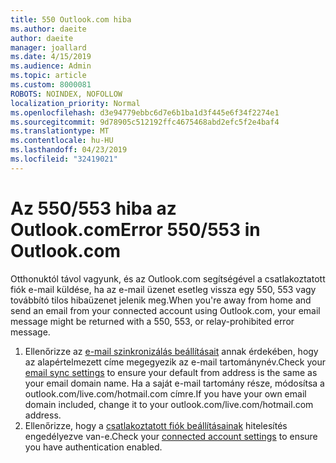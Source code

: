 ```yaml
---
title: 550 Outlook.com hiba
ms.author: daeite
author: daeite
manager: joallard
ms.date: 4/15/2019
ms.audience: Admin
ms.topic: article
ms.custom: 8000081
ROBOTS: NOINDEX, NOFOLLOW
localization_priority: Normal
ms.openlocfilehash: d3e94779ebbc6d7e6b1ba1d3f445e6f34f2274e1
ms.sourcegitcommit: 9d78905c512192ffc4675468abd2efc5f2e4baf4
ms.translationtype: MT
ms.contentlocale: hu-HU
ms.lasthandoff: 04/23/2019
ms.locfileid: "32419021"
---
```

# <a name="error-550553-in-outlookcom"></a><span data-ttu-id="183dd-102">Az 550/553 hiba az Outlook.com</span><span class="sxs-lookup"><span data-stu-id="183dd-102">Error 550/553 in Outlook.com</span></span>

<span data-ttu-id="183dd-103">Otthonuktól távol vagyunk, és az Outlook.com segítségével a csatlakoztatott fiók e-mail küldése, ha az e-mail üzenet esetleg vissza egy 550, 553 vagy továbbító tilos hibaüzenet jelenik meg.</span><span class="sxs-lookup"><span data-stu-id="183dd-103">When you're away from home and send an email from your connected account using Outlook.com, your email message might be returned with a 550, 553, or relay-prohibited error message.</span></span>
1. <span data-ttu-id="183dd-104">Ellenőrizze az [e-mail szinkronizálás beállításait](https://go.microsoft.com/fwlink/?linkid=2031283) annak érdekében, hogy az alapértelmezett címe megegyezik az e-mail tartománynév.</span><span class="sxs-lookup"><span data-stu-id="183dd-104">Check your [email sync settings](https://go.microsoft.com/fwlink/?linkid=2031283) to ensure your default from address is the same as your email domain name.</span></span> <span data-ttu-id="183dd-105">Ha a saját e-mail tartomány része, módosítsa a outlook.com/live.com/hotmail.com címre.</span><span class="sxs-lookup"><span data-stu-id="183dd-105">If you have your own email domain included, change it to your outlook.com/live.com/hotmail.com address.</span></span>
2. <span data-ttu-id="183dd-106">Ellenőrizze, hogy a [csatlakoztatott fiók beállításainak](https://go.microsoft.com/fwlink/?linkid=875264&clcid=0x409) hitelesítés engedélyezve van-e.</span><span class="sxs-lookup"><span data-stu-id="183dd-106">Check your [connected account settings](https://go.microsoft.com/fwlink/?linkid=875264&clcid=0x409) to ensure you have authentication enabled.</span></span>